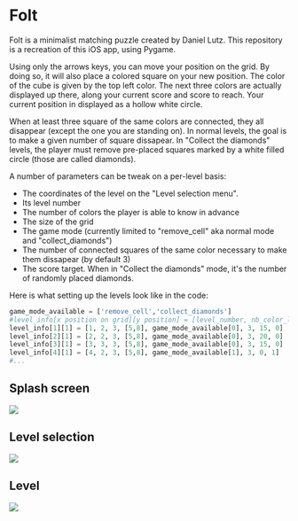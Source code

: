 # Folt

Folt is a minimalist matching puzzle created by Daniel Lutz. This repository is a recreation of this iOS app, using Pygame.

Using only the arrows keys, you can move your position on the grid. By doing so, it will also place a colored square on your new position. The color of the cube is given by the top left color. The next three colors are actually displayed up there, along your current score and score to reach. Your current position in displayed as a hollow white circle.

When at least three square of the same colors are connected, they all disappear (except the one you are standing on). In normal levels, the goal is to make a given number of square dissapear. In "Collect the diamonds" levels, the player must remove pre-placed squares marked by a white filled circle (those are called diamonds).

A number of parameters can be tweak on a per-level basis:
- The coordinates of the level on the "Level selection menu".
- Its level number
- The number of colors the player is able to know in advance
- The size of the grid
- The game mode (currently limited to "remove_cell" aka normal mode and "collect_diamonds")
- The number of connected squares of the same color necessary to make them dissapear (by default 3)
- The score target. When in "Collect the diamonds" mode, it's the number of randomly placed diamonds.

Here is what setting up the levels look like in the code:
```python
game_mode_available = ['remove_cell','collect_diamonds']
#level_info[x position on grid][y position] = [level_number, nb_color_level, nb_color_in_advance, grid_size, game_mode, nb_neighbours_min, nb_cell_to_remove, nb_diamonds_on_board]
level_info[1][1] = [1, 2, 3, [5,8], game_mode_available[0], 3, 15, 0]
level_info[2][1] = [2, 2, 3, [5,8], game_mode_available[0], 3, 20, 0]
level_info[3][1] = [3, 3, 3, [5,8], game_mode_available[0], 3, 15, 0]
level_info[4][1] = [4, 2, 3, [5,8], game_mode_available[1], 3, 0, 1]
#...
```

## Splash screen
![](https://www.r-entries.com/etuliens/img/Folt/1.png) 

## Level selection
![](https://www.r-entries.com/etuliens/img/Folt/2.png) 

## Level
![](https://www.r-entries.com/etuliens/img/Folt/3.png) 

